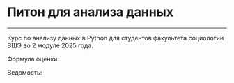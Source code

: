 # Питон для анализа данных 

---
Курс по анализу данных в Python для студентов факультета социологии ВШЭ во 2 модуле 2025 года.

Формула оценки:

Ведомость:

